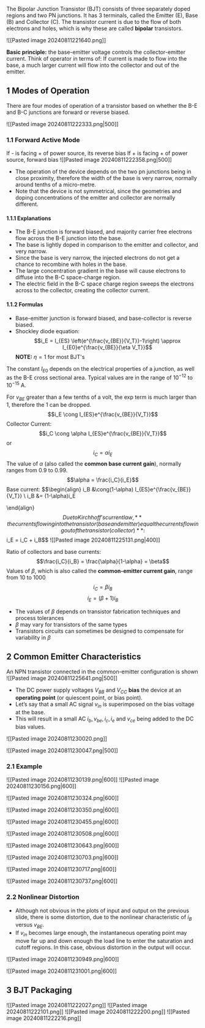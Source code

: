 The Bipolar Junction Transistor (BJT) consists of three separately doped regions and two PN junctions. It has 3 terminals, called the Emitter (E), Base (B) and Collector (C). The transistor current is due to the flow of both electrons and holes, which is why these are called **bipolar** transistors.

![[Pasted image 20240811221640.png]]

**Basic principle:** the base-emitter voltage controls the collector-emitter current. 
Think of operator in terms of: If current is made to flow into the base, a much larger current will flow into the collector and out of the emitter.

## 1 Modes of Operation
There are four modes of operation of a transistor based on whether the B-E and B-C junctions are forward or reverse biased.

![[Pasted image 20240811222333.png|500]]

### 1.1 Forward Active Mode
If - is facing + of power source, its reverse bias
If + is facing + of power source, forward bias
![[Pasted image 20240811222358.png|500]]

- The operation of the device depends on the two pn junctions being in close proximity, therefore the width of the base is very narrow, normally around tenths of a micro-metre.
- Note that the device is not symmetrical, since the geometries and doping concentrations of the emitter and collector are normally different.

#### 1.1.1 Explanations
- The B-E junction is forward biased, and majority carrier free electrons flow across the B-E junction into the base.
- The base is lightly doped in comparison to the emitter and collector, and very narrow.
- Since the base is very narrow, the injected electrons do not get a chance to recombine with holes in the base.
- The large concentration gradient in the base will cause electrons to diffuse into the B-C space-charge region.
- The electric field in the B-C space charge region sweeps the electrons across to the collector, creating the collector current.


#### 1.1.2 Formulas
- Base-emitter junction is forward biased, and base-collector is reverse biased.
- Shockley diode equation:
$$i_E = I_{ES} \left(e^{\frac{v_{BE}}{V_T}}-1\right) \approx I_{E0}e^{\frac{v_{BE}}{\eta V_T}}$$
**NOTE:** $\eta = 1$ for most BJT's

The constant $I_{E0}$ depends on the electrical properties of a junction, as well as the B-E cross sectional area. Typical values are in the range of $10^{-12}$ to $10^{-15}$ A.

For $v_{BE}$ greater than a few tenths of a volt, the exp term is much larger than 1, therefore the 1 can be dropped.
$$i_E \cong I_{ES}e^{\frac{v_{BE}}{V_T}}$$
Collector Current:
$$i_C \cong \alpha I_{ES}e^{\frac{v_{BE}}{V_T}}$$
or 
$$i_C = \alpha i_E$$
The value of $\alpha$ (also called the **common base current gain**), normally ranges from 0.9 to 0.99.
$$\alpha = \frac{i_C}{i_E}$$
Base current:
$$\begin{align}
i_B &\cong(1-\alpha) I_{ES}e^{\frac{v_{BE}}{V_T}} \\
i_B &= (1-\alpha)i_E

\end{align}$$
Due to Kirchhoff’s current law, **the currents flowing into the transistor (base and emitter) equal the currents flowing out of the transistor(collector)**:
$$i_E = i_C + i_B$$
![[Pasted image 20240811225131.png|400]]

Ratio of collectors and base currents:
$$\frac{i_C}{i_B} = \frac{\alpha}{1-\alpha} = \beta$$
Values of $\beta$, which is also called the **common-emitter current gain**, range from 10 to 1000
$$i_C = \beta i_B$$
$$i_E = (\beta + 1)i_B$$
- The values of $\beta$ depends on transistor fabrication techniques and process tolerances
- $\beta$ may vary for transistors of the same types
- Transistors circuits can sometimes be designed to compensate for variability in $\beta$

## 2 Common Emitter Characteristics
An NPN transistor connected in the common-emitter configuration is shown
![[Pasted image 20240811225641.png|500]]

- The DC power supply voltages $V_{BB}$ and $V_{CC}$ **bias** the device at an **operating point** (or quiescent point, or bias point).
- Let’s say that a small AC signal $v_{in}$ is superimposed on the bias voltage at the base.
- This will result in a small AC $i_b , v_{be} , i_c , i_e$ and $v_{ce}$ being added to the DC bias values.

![[Pasted image 20240811230020.png]]

![[Pasted image 20240811230047.png|500]]
### 2.1 Example
![[Pasted image 20240811230139.png|600]]
![[Pasted image 20240811230156.png|600]]

![[Pasted image 20240811230324.png|600]]

![[Pasted image 20240811230350.png|600]]

![[Pasted image 20240811230455.png|600]]

![[Pasted image 20240811230508.png|600]]

![[Pasted image 20240811230643.png|600]]

![[Pasted image 20240811230703.png|600]]

![[Pasted image 20240811230717.png|600]]

![[Pasted image 20240811230737.png|600]]

### 2.2 Nonlinear Distortion
- Although not obvious in the plots of input and output on the previous slide, there is some distortion, due to the nonlinear characteristic of $i_B$ versus $v_{BE}$.
- If $v_{in}$ becomes large enough, the instantaneous operating point may move far up and down enough the load line to enter the saturation and cutoff regions. In this case, obvious distortion in the output will occur.

![[Pasted image 20240811230949.png|600]]

![[Pasted image 20240811231001.png|600]]


## 3 BJT Packaging

![[Pasted image 20240811222027.png]]
![[Pasted image 20240811222101.png]]
![[Pasted image 20240811222200.png]]
![[Pasted image 20240811222216.png]]
